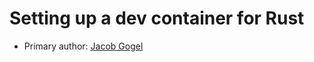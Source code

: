 # Setting up a dev container for Rust 

* Primary author: [Jacob Gogel](https://github.com/jacobala1)